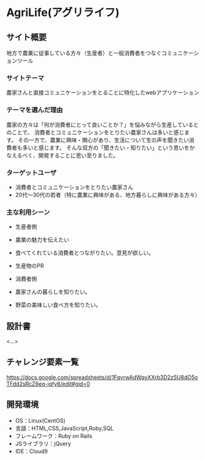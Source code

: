 # AgriLife(アグリライフ)

## サイト概要
地方で農業に従事している方々（生産者）と一般消費者をつなぐコミュニケーションツール

### サイトテーマ
農家さんと直接コミュニケーションをとることに特化したwebアプリケーション

### テーマを選んだ理由
農家の方々は「何が消費者にとって良いことか？」を悩みながら生産しているとのことで、
消費者とコミュニケーションをとりたい農家さんは多いと感じます。
その一方で、農業に興味・関心があり、生活について生の声を聞きたい消費者も多いと感じます。
そんな双方の「聞きたい・知りたい」という思いをかなえるべく、開発することに思い至りました。

### ターゲットユーザ
* 消費者とコミュニケーションをとりたい農家さん
* 20代～30代の若者（特に農業に興味がある、地方暮らしに興味がある方々）

### 主な利用シーン
* 生産者側
 * 農業の魅力を伝えたい
 * 食べてくれている消費者とつながりたい。意見が欲しい。
 * 生産物のPR

* 消費者側
 * 農家さんの暮らしを知りたい。
 * 野菜の美味しい食べ方を知りたい。

## 設計書
<...>

## チャレンジ要素一覧
https://docs.google.com/spreadsheets/d/1FqyrwAdWqyXXrb3D2z5U8dO5oTFdd2sRcZ6eq-jqfy8/edit#gid=0

## 開発環境
- OS：Linux(CentOS)
- 言語：HTML,CSS,JavaScript,Ruby,SQL
- フレームワーク：Ruby on Rails
- JSライブラリ：jQuery
- IDE：Cloud9